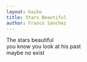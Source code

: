 ```yaml
---
layout: haiku
title: Stars Beautiful
author: Franco Sánchez
---
```


The stars beautiful<br>
you know you look at his past<br>
maybe no exist<br>